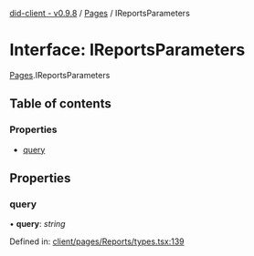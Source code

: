 [did-client - v0.9.8](../README.md) / [Pages](../modules/pages.md) / IReportsParameters

# Interface: IReportsParameters

[Pages](../modules/pages.md).IReportsParameters

## Table of contents

### Properties

- [query](pages.ireportsparameters.md#query)

## Properties

### query

• **query**: *string*

Defined in: [client/pages/Reports/types.tsx:139](https://github.com/Puzzlepart/did/blob/dev/client/pages/Reports/types.tsx#L139)
